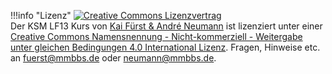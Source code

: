 <!--include-start-->
!!!info "Lizenz"
    <a rel="license" href="http://creativecommons.org/licenses/by-nc-sa/4.0/"><img alt="Creative Commons Lizenzvertrag" style="border-width:0" src="https://i.creativecommons.org/l/by-nc-sa/4.0/88x31.png" /></a><br /><span xmlns:dct="http://purl.org/dc/terms/" property="dct:title">Der KSM LF13 Kurs</span> von <a xmlns:cc="http://creativecommons.org/ns#" href="https://herr-nm.github.io/MMBbS_KSM_LF13/" property="cc:attributionName" rel="cc:attributionURL">Kai Fürst & André Neumann</a> ist lizenziert unter einer <a rel="license" href="http://creativecommons.org/licenses/by-nc-sa/4.0/">Creative Commons Namensnennung - Nicht-kommerziell - Weitergabe unter gleichen Bedingungen 4.0 International Lizenz</a>. Fragen, Hinweise etc. an fuerst@mmbbs.de oder neumann@mmbbs.de.
<!--include-end-->